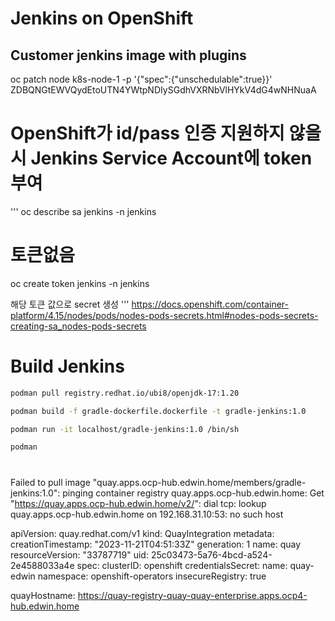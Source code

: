 # Jenkins on OpenShift


## Customer jenkins image with plugins

  oc patch node k8s-node-1 -p '{"spec":{"unschedulable":true}}'
  ZDBQNGtEWVQydEtoUTN4YWtpNDIySGdhVXRNbVlHYkV4dG4wNHNuaA


# OpenShift가 id/pass 인증 지원하지 않을 시 Jenkins Service Account에 token 부여

'''
oc describe sa jenkins -n jenkins
# 토큰없음

oc create token jenkins -n jenkins

해당 토큰 값으로 secret 생성
'''
https://docs.openshift.com/container-platform/4.15/nodes/pods/nodes-pods-secrets.html#nodes-pods-secrets-creating-sa_nodes-pods-secrets


# Build Jenkins
```Bash
podman pull registry.redhat.io/ubi8/openjdk-17:1.20

podman build -f gradle-dockerfile.dockerfile -t gradle-jenkins:1.0

podman run -it localhost/gradle-jenkins:1.0 /bin/sh

podman 
```

# 


Failed to pull image "quay.apps.ocp-hub.edwin.home/members/gradle-jenkins:1.0": pinging container registry quay.apps.ocp-hub.edwin.home: Get "https://quay.apps.ocp-hub.edwin.home/v2/": dial tcp: lookup quay.apps.ocp-hub.edwin.home on 192.168.31.10:53: no such host




apiVersion: quay.redhat.com/v1
kind: QuayIntegration
metadata:
  creationTimestamp: "2023-11-21T04:51:33Z"
  generation: 1
  name: quay
  resourceVersion: "33787719"
  uid: 25c03473-5a76-4bcd-a524-2e4588033a4e
spec:
  clusterID: openshift
  credentialsSecret:
    name: quay-edwin
    namespace: openshift-operators
  insecureRegistry: true
  
  quayHostname: https://quay-registry-quay-quay-enterprise.apps.ocp4-hub.edwin.home